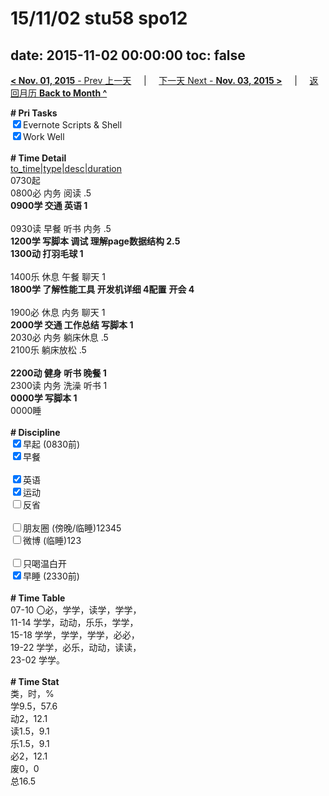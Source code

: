 # 15/11/02 stu58 spo12

date: 2015-11-02 00:00:00
toc: false
---
[**< Nov. 01, 2015** - Prev 上一天](/lifelogs/2015/11/d01.html) &nbsp; &nbsp; | &nbsp; &nbsp; [下一天 Next - **Nov. 03, 2015 >**](/lifelogs/2015/11/d03.html) &nbsp; &nbsp; |  &nbsp; &nbsp; [返回月历 **Back to Month ^**](/lifelogs/2015/11/index.html)
<br/><div><b># Pri Tasks</b></div><div><input checked="true" type="checkbox"/>Evernote Scripts &amp; Shell</div><div><input checked="true" type="checkbox"/>Work Well</div><div><br/></div><div><b># Time Detail</b></div><div><u>to_time|type|desc|duration</u></div><div>0730起</div><div>0800必 内务 阅读 .5</div><div><b>0900学 交通 英语 1</b></div><div><br/></div><div>0930读 早餐 听书 内务 .5</div><div><b>1200学 写脚本 调试 理解page数据结构 2.5</b></div><div><b>1300动 打羽毛球 1</b></div><div><br/></div><div>1400乐 休息 午餐 聊天 1</div><div><b>1800学 了解性能工具 开发机详细 4</b><b>配置</b> <b>开会 4</b></div><div><br/></div><div>1900必 休息 内务 聊天 1</div><div><b>2000学 交通 工作总结 写脚本 1</b></div><div>2030必 内务 躺床休息 .5</div><div>2100乐 躺床放松 .5</div><div><br/></div><div><b>2200动 健身 听书 晚餐 1</b></div><div>2300读 内务 洗澡 听书 1</div><div><b>0000学 写脚本 1</b></div><div>0000睡</div><div><br/></div><div><b># Discipline</b></div><div><input checked="true" type="checkbox"/>早起 (0830前)</div><div><input checked="true" type="checkbox"/>早餐</div><div><br/></div><div><input checked="true" type="checkbox"/>英语</div><div><input checked="true" type="checkbox"/>运动</div><div><input type="checkbox"/>反省</div><div><br/></div><div><input type="checkbox"/>朋友圈 (傍晚/临睡)12345</div><div><input type="checkbox"/>微博 (临睡)123</div><div><br/></div><div><input type="checkbox"/>只喝温白开</div><div><input checked="true" type="checkbox"/>早睡 (2330前)</div><div><br/></div><div><b># Time Table</b></div><div>07-10 〇必，学学，读学，学学，</div><div>11-14 学学，动动，乐乐，学学，</div><div>15-18 学学，学学，学学，必必，</div><div>19-22 学学，必乐，动动，读读，</div><div>23-02 学学。</div><div><br/></div><div><b># Time Stat</b></div><div>类，时，%</div><div>学9.5，57.6</div><div>动2，12.1</div><div>读1.5，9.1</div><div>乐1.5，9.1</div><div>必2，12.1</div><div>废0，0</div><div>总16.5</div>

